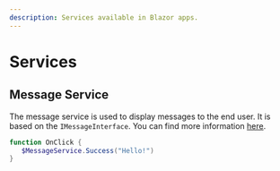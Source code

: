 ```yaml
---
description: Services available in Blazor apps.
---
```


# Services

## Message Service&#x20;

The message service is used to display messages to the end user. It is based on the `IMessageInterface`. You can find more information [here](https://antblazor.com/en-US/components/message#API).

```powershell
function OnClick {
   $MessageService.Success("Hello!")
}
```
